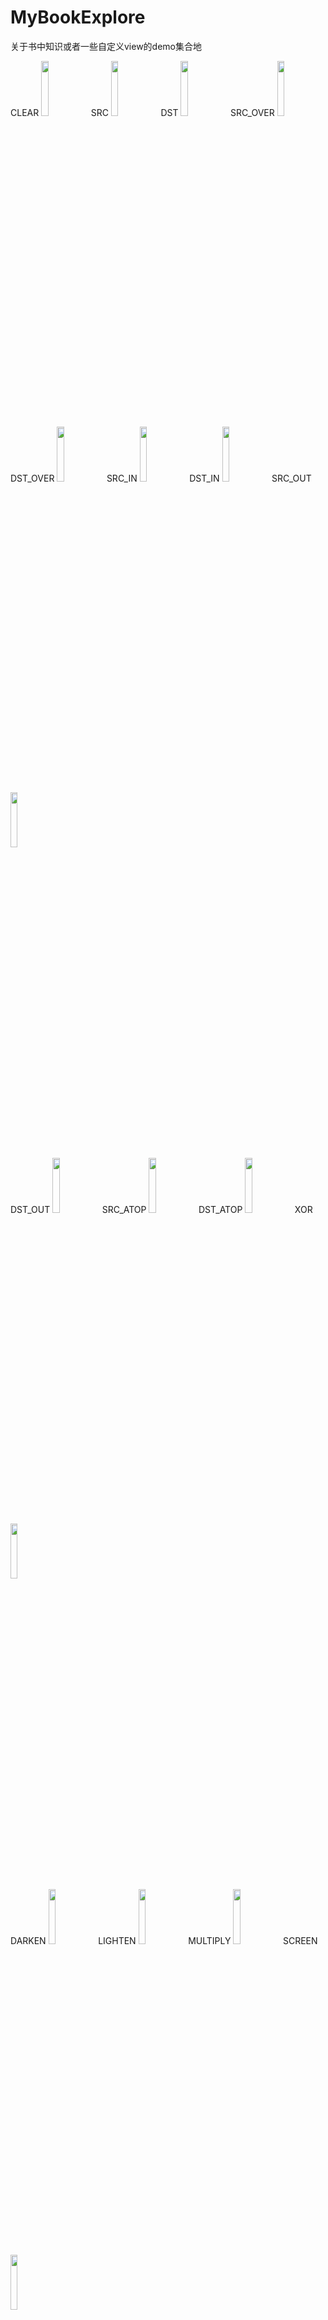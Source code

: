 # MyBookExplore
关于书中知识或者一些自定义view的demo集合地

CLEAR
<img src="http://upload-images.jianshu.io/upload_images/1311457-2681b0c249d51d5a.png?imageMogr2/auto-orient/strip%7CimageView2/2/w/1240"
width= "15%"   />
SRC
<img src="http://upload-images.jianshu.io/upload_images/1311457-754c0b6d61b351f1.png?imageMogr2/auto-orient/strip%7CimageView2/2/w/1240"
width= "15%"   />
DST
<img src="http://upload-images.jianshu.io/upload_images/1311457-0613ecff661625fe.png?imageMogr2/auto-orient/strip%7CimageView2/2/w/1240"
width= "15%"   />
SRC_OVER
<img src="http://upload-images.jianshu.io/upload_images/1311457-1a2aa3a16595f547.png?imageMogr2/auto-orient/strip%7CimageView2/2/w/1240"
width= "15%"   />
<br>
DST_OVER
<img src="http://upload-images.jianshu.io/upload_images/1311457-f3dc6a1420311882.png?imageMogr2/auto-orient/strip%7CimageView2/2/w/1240"
width= "15%"   />
SRC_IN
<img src="http://upload-images.jianshu.io/upload_images/1311457-2cb7351f70b49922.png?imageMogr2/auto-orient/strip%7CimageView2/2/w/1240"
width= "15%"   />
DST_IN
<img src="http://upload-images.jianshu.io/upload_images/1311457-969d4479ee7371f5.png?imageMogr2/auto-orient/strip%7CimageView2/2/w/1240"
width= "15%"   />
SRC_OUT
<img src="http://upload-images.jianshu.io/upload_images/1311457-2d9284eef84de8fd.png?imageMogr2/auto-orient/strip%7CimageView2/2/w/1240"
width= "15%"   />
<br>
DST_OUT
<img src="(http://upload-images.jianshu.io/upload_images/1311457-68b79dda92a19db6.png?imageMogr2/auto-orient/strip%7CimageView2/2/w/1240"
width= "15%"   />
SRC_ATOP
<img src="http://upload-images.jianshu.io/upload_images/1311457-414dc08dcc4d67a1.png?imageMogr2/auto-orient/strip%7CimageView2/2/w/1240"
width= "15%"   />
DST_ATOP
<img src="http://upload-images.jianshu.io/upload_images/1311457-eb5219787ee38ce0.png?imageMogr2/auto-orient/strip%7CimageView2/2/w/1240"
width= "15%"   />
XOR
<img src="http://upload-images.jianshu.io/upload_images/1311457-354d41f24e1bafca.png?imageMogr2/auto-orient/strip%7CimageView2/2/w/1240"
width= "15%"   />
<br>
DARKEN
<img src="http://upload-images.jianshu.io/upload_images/1311457-f5c46b9049166e04.png?imageMogr2/auto-orient/strip%7CimageView2/2/w/1240"
width= "15%"   />
LIGHTEN
<img src="http://upload-images.jianshu.io/upload_images/1311457-5e22ae8f3824a798.png?imageMogr2/auto-orient/strip%7CimageView2/2/w/1240"
width= "15%"   />
MULTIPLY
<img src="http://upload-images.jianshu.io/upload_images/1311457-9650b3ed79cccab9.png?imageMogr2/auto-orient/strip%7CimageView2/2/w/1240"
width= "15%"   />
SCREEN
<img src="http://upload-images.jianshu.io/upload_images/1311457-b9c3af1f7e50c5e5.png?imageMogr2/auto-orient/strip%7CimageView2/2/w/1240"
width= "15%"   />
<br>
ADD
<img src="http://upload-images.jianshu.io/upload_images/1311457-4b0087f29d24e930.png?imageMogr2/auto-orient/strip%7CimageView2/2/w/1240"
width= "15%"   />
OVERLAY
<img src="http://upload-images.jianshu.io/upload_images/1311457-90123e62d6385489.png?imageMogr2/auto-orient/strip%7CimageView2/2/w/1240"
width= "15%"   />

